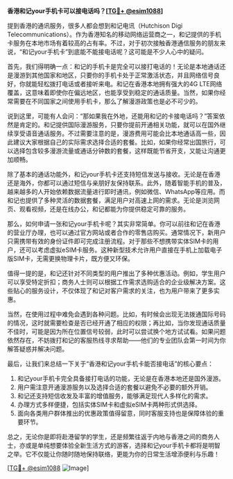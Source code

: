 **香港和记your手机卡可以接电话吗？[[TG💪+ @esim1088](https://t.me/s/esim1088)]**

提到香港的通讯服务，很多人都会想到和记电讯（Hutchison Digi Telecommunications）。作为香港知名的移动网络运营商之一，和记提供的手机卡服务在本地市场有着较高的占有率。不过，对于初次接触香港通信服务的朋友来说，“和记your手机卡”到底能不能接电话呢？这可能是不少人心中的疑问。

首先，我们得明确一点：和记的手机卡是完全可以接打电话的！无论是本地通话还是漫游到其他国家和地区，只要你的手机卡处于正常激活状态，并且网络信号良好，你就能轻松拨打电话或者接听来电。和记在香港本地拥有强大的4G LTE网络覆盖，这意味着即使你在偏远地区，也能享受到稳定的通话质量。当然，如果你经常需要在不同国家之间使用手机卡，那么了解漫游政策也是必不可少的。

说到这里，可能有人会问：“那如果我在外地，还能用和记的卡接电话吗？”答案依然是肯定的。和记提供国际漫游服务，只要你提前开通相关功能，就可以在国外继续享受语音通话服务。不过需要注意的是，漫游费用可能会比本地通话高一些，因此建议大家根据自己的实际需求选择合适的套餐。比如，如果你经常出国旅行，可以选择包含较多漫游流量或通话分钟数的套餐，这样既能节省开支，又能让沟通更加顺畅。

除了基本的通话功能外，和记your手机卡还支持短信发送与接收。无论是在香港还是海外，你都可以通过短信与亲朋好友保持联系。此外，随着智能手机的普及，越来越多的人开始依赖数据流量进行即时通讯，例如微信、WhatsApp等应用。而和记也提供了多种灵活的数据套餐，满足用户对高速上网的需求。无论是浏览网页、观看视频，还是在线办公，和记都能为你提供稳定可靠的服务。

那么，如何申请一张和记your手机卡呢？其实非常简单。你可以前往和记在香港的营业厅办理，也可以通过官方网站或者合作的零售店购买。通常情况下，新用户只需携带有效的身份证件即可完成注册流程。对于那些不想携带实体SIM卡的用户，还可以考虑虚拟eSIM卡服务。这种新型技术允许用户直接在手机上加载电子版SIM卡，无需更换物理卡片，既方便又环保。

值得一提的是，和记还针对不同类型的用户推出了多种优惠活动。例如，学生用户可以享受特定折扣；商务人士则可以根据工作需求选购适合的企业级解决方案。这些贴心的服务设计，不仅体现了和记对客户需求的关注，也为用户带来了更多实惠。

当然，在使用过程中难免会遇到各种问题。比如，有时候会出现无法拨通国际号码的情况，这时就需要检查是否已经开通了相应的权限；再比如，当你发现通话质量不佳时，可能是因为所在位置信号较弱，此时可以尝试换个地方试试看。如果问题依然存在，不妨拨打和记的客服热线寻求帮助——他们的专业团队会第一时间为你解答疑惑并解决问题。

最后，让我们来总结一下关于“香港和记your手机卡能否接电话”的核心要点：

1. 和记your手机卡完全具备接打电话的功能，无论是在香港本地还是国外漫游。
2. 用户需注意开通漫游服务以及选择合适的套餐以避免不必要的额外开销。
3. 和记还支持短信收发及丰富的增值服务，能够满足现代人多样化的需求。
4. 办理方式多样便捷，包括实体SIM卡和虚拟eSIM卡两种形式供选择。
5. 面向各类用户群体推出的优惠政策值得留意，同时客服支持也是保障体验的重要环节。

总之，无论你是即将赴港留学的学生，还是频繁往返于内地与香港之间的商务人士，亦或是单纯想要体验全新生活方式的游客，选择和记your手机卡都将是明智之举。它不仅能让你随时随地保持联络，更能为你的日常生活增添便利与乐趣！

[[TG💪+ @esim1088](https://t.me/s/esim1088) ![Image](https://i.postimg.cc/4NQfJmqS/Snipaste-2025-05-13-00-14-12.png)]